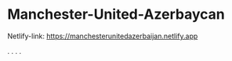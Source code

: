 # Manchester-United-Azerbaycan

Netlify-link:
https://manchesterunitedazerbaijan.netlify.app

. 
. 
. 
. 